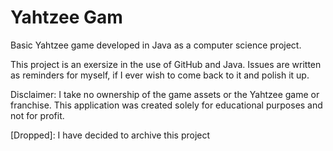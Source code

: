# Yahtzee Gam
Basic Yahtzee game developed in Java as a computer science project.

This project is an exersize in the use of GitHub and Java. Issues are written as reminders for myself, if I ever wish to come back to it and polish it up. 

Disclaimer: I take no ownership of the game assets or the Yahtzee game or franchise. This application was created solely for educational purposes and not for profit.

[Dropped]: I have decided to archive this project

